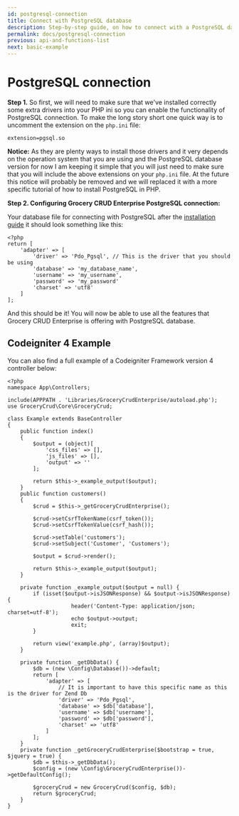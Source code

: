 ```yaml
---
id: postgresql-connection
title: Connect with PostgreSQL database
description: Step-by-step guide, on how to connect with a PostgreSQL database
permalink: docs/postgresql-connection
previous: api-and-functions-list
next: basic-example
---
```


# PostgreSQL connection

<strong>Step 1.</strong> So first, we will need to make sure that we've installed correctly some extra drivers into your PHP ini so you can enable the functionality of PostgreSQL connection. To make the long story short one quick way is to uncomment the extension on the <code>php.ini</code> file:
<pre><code>extension=pgsql.so</code></pre>
<strong>Notice:</strong> As they are plenty ways to install those drivers and it very depends on the operation system that you are using and the PostgreSQL database version for now I am keeping it simple that you will just need to make sure that you will include the above extensions on your <code>php.ini</code> file. At the future this notice will probably be removed and we will replaced it with a more specific tutorial of how to install PostgreSQL in PHP.

<strong>Step 2. Configuring Grocery CRUD Enterprise PostgreSQL connection:</strong>

Your database file for connecting with PostgreSQL after the <a href="https://www.grocerycrud.com/enterprise/enterprise-documentation/installation-guide" target="_blank" rel="noopener noreferrer">installation guide</a> it should look something like this:

<pre><code class="language-php">&lt;?php
return [
    'adapter' => [
        'driver' => 'Pdo_Pgsql', // This is the driver that you should be using
        'database' => 'my_database_name',
        'username' => 'my_username',
        'password' => 'my_password'
        'charset' => 'utf8'
    ]
];</code></pre>

And this should be it! You will now be able to use all the features that Grocery CRUD Enterprise is offering with PostgreSQL database.

## Codeigniter 4 Example

You can also find a full example of a Codeigniter Framework version 4 controller below:

<pre><code class="language-php">&lt;?php
namespace App\Controllers;

include(APPPATH . 'Libraries/GroceryCrudEnterprise/autoload.php');
use GroceryCrud\Core\GroceryCrud;

class Example extends BaseController
{
    public function index() 
    {
        $output = (object)[
            'css_files' => [],
            'js_files' => [],
            'output' => ''
        ];

        return $this->_example_output($output);
    }
    public function customers()
    {
        $crud = $this->_getGroceryCrudEnterprise();

        $crud->setCsrfTokenName(csrf_token());
        $crud->setCsrfTokenValue(csrf_hash());

        $crud->setTable('customers');
        $crud->setSubject('Customer', 'Customers');

        $output = $crud->render();

        return $this->_example_output($output);
    }

    private function _example_output($output = null) {
        if (isset($output->isJSONResponse) && $output->isJSONResponse) {
                    header('Content-Type: application/json; charset=utf-8');
                    echo $output->output;
                    exit;
        }

        return view('example.php', (array)$output);
    }

    private function _getDbData() {
        $db = (new \Config\Database())->default;
        return [
            'adapter' => [
                // It is important to have this specific name as this is the driver for Zend Db
                'driver' => 'Pdo_Pgsql',
                'database' => $db['database'],
                'username' => $db['username'],
                'password' => $db['password'],
                'charset' => 'utf8'
            ]
        ];
    }
    private function _getGroceryCrudEnterprise($bootstrap = true, $jquery = true) {
        $db = $this->_getDbData();
        $config = (new \Config\GroceryCrudEnterprise())->getDefaultConfig();

        $groceryCrud = new GroceryCrud($config, $db);
        return $groceryCrud;
    }
}</code></pre>